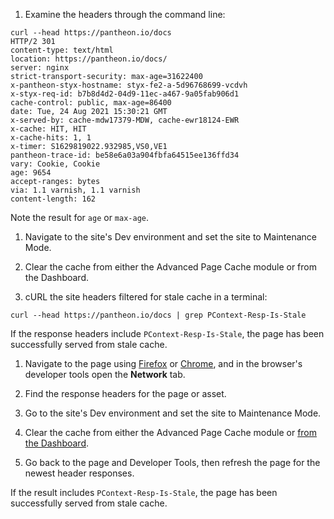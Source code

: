 <TabList>

<Tab title="Via Command Line" id="cli" active={true}>

1. Examine the headers through the command line:

  ```bash{outputLines: 2-20}
  curl --head https://pantheon.io/docs
  HTTP/2 301
  content-type: text/html
  location: https://pantheon.io/docs/
  server: nginx
  strict-transport-security: max-age=31622400
  x-pantheon-styx-hostname: styx-fe2-a-5d96768699-vcdvh
  x-styx-req-id: b7b8d4d2-04d9-11ec-a467-9a05fab906d1
  cache-control: public, max-age=86400
  date: Tue, 24 Aug 2021 15:30:21 GMT
  x-served-by: cache-mdw17379-MDW, cache-ewr18124-EWR
  x-cache: HIT, HIT
  x-cache-hits: 1, 1
  x-timer: S1629819022.932985,VS0,VE1
  pantheon-trace-id: be58e6a03a904fbfa64515ee136ffd34
  vary: Cookie, Cookie
  age: 9654
  accept-ranges: bytes
  via: 1.1 varnish, 1.1 varnish
  content-length: 162
  ```

  Note the result for `age` or `max-age`.

1. Navigate to the site's Dev environment and set the site to Maintenance Mode.

1. Clear the cache from either the Advanced Page Cache module or from the Dashboard.

1. cURL the site headers filtered for stale cache in a terminal:

  ```bash{promptUser: user}
  curl --head https://pantheon.io/docs | grep PContext-Resp-Is-Stale
  ```

  If the response headers include `PContext-Resp-Is-Stale`, the page has been successfully served from stale cache.

</Tab>

<Tab title="Via Web Browser" id="web-browser">

1. Navigate to the page using [Firefox](https://developer.mozilla.org/en-US/docs/Tools) or [Chrome](https://developer.chrome.com/docs/devtools/), and in the browser's developer tools open the **Network** tab.

1. Find the response headers for the page or asset.

1. Go to the site's Dev environment and set the site to Maintenance Mode.

1. Clear the cache from either the Advanced Page Cache module or [from the Dashboard](/clear-caches#pantheon-dashboard).

1. Go back to the page and Developer Tools, then refresh the page for the newest header responses.

  If the result includes `PContext-Resp-Is-Stale`, the page has been successfully served from stale cache.

</Tab>

</TabList>
